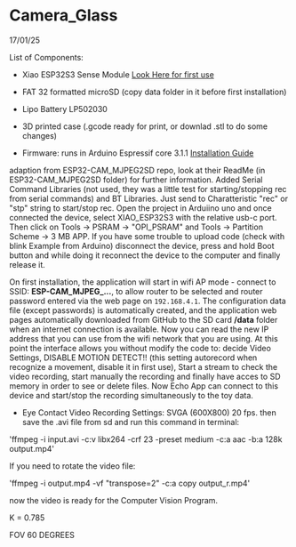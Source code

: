 # Camera_Glass
17/01/25

List of Components:

- Xiao ESP32S3 Sense Module [Look Here for first use](https://wiki.seeedstudio.com/xiao_esp32s3_getting_started/)
- FAT 32 formatted microSD (copy data folder in it before first installation)
- Lipo Battery LP502030
- 3D printed case (.gcode ready for print, or downlad .stl to do some changes)

- Firmware: runs in Arduino Espressif core 3.1.1 [Installation Guide](https://docs.espressif.com/projects/arduino-esp32/en/latest/installing.html)

adaption from ESP32-CAM_MJPEG2SD repo, look at their ReadMe (in ESP32-CAM_MJPEG2SD folder) for further information. Added Serial Command Libraries (not used, they was a little test for starting/stopping rec from serial commands) and BT Libraries. Just send to Charatteristic "rec" or "stp" string to start/stop rec.
Open the project in Arduiino uno and once connected the device, select XIAO_ESP32S3 with the relative usb-c port.
Then click on Tools -> PSRAM -> "OPI_PSRAM" and Tools -> Partition Scheme -> 3 MB APP.
If you have some trouble to upload code (check with blink Example from Arduino) disconnect the device, press and hold Boot button and while doing it reconnect the device to the computer and finally release it.

On first installation, the application will start in wifi AP mode - connect to SSID: **ESP-CAM_MJPEG_...**, to allow router to be selected and router password entered via the web page on `192.168.4.1`. The configuration data file (except passwords) is automatically created, and the application web pages automatically downloaded from GitHub to the SD card **/data** folder when an internet connection is available. Now you can read the new IP address that you can use from the wifi network that you are using. At this point the interface allows you without modify the code to: decide Video Settings, DISABLE MOTION DETECT!! (this setting autorecord when recognize a movement, disable it in first use), Start a stream to check the video recording, start manually the recording and finally have acces to SD memory in order to see or delete files. Now Echo App can connect to this device and start/stop the recording simultaneously to the toy data.

- Eye Contact Video Recording Settings: SVGA (600X800) 20 fps. then save the .avi file from sd and run this command in terminal: 

'ffmpeg -i input.avi -c:v libx264 -crf 23 -preset medium -c:a aac -b:a 128k output.mp4'

If you need to rotate the video file:

'ffmpeg -i output.mp4 -vf "transpose=2" -c:a copy output_r.mp4'

now the video is ready for the Computer Vision Program.

K = 0.785

FOV 60 DEGREES
